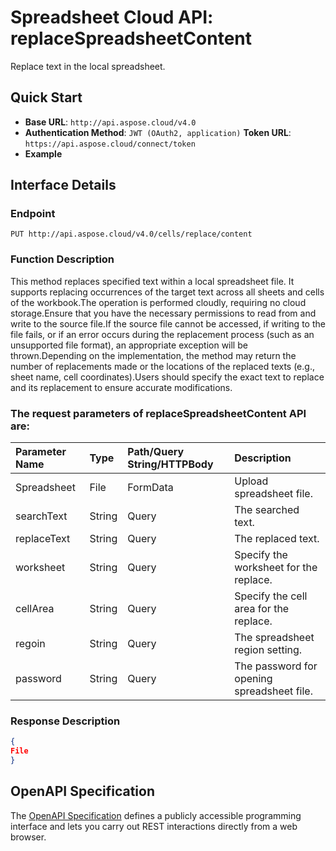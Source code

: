 
# **Spreadsheet Cloud API: replaceSpreadsheetContent**

Replace text in the local spreadsheet. 


## **Quick Start**

- **Base URL**: `http://api.aspose.cloud/v4.0`
- **Authentication Method**: `JWT (OAuth2, application)`  **Token URL**: `https://api.aspose.cloud/connect/token`
- **Example** 

## **Interface Details**

### **Endpoint** 

```
PUT http://api.aspose.cloud/v4.0/cells/replace/content
```
### **Function Description**
This method replaces specified text within a local spreadsheet file. It supports replacing occurrences of the target text across all sheets and cells of the workbook.The operation is performed cloudly, requiring no cloud storage.Ensure that you have the necessary permissions to read from and write to the source file.If the source file cannot be accessed, if writing to the file fails, or if an error occurs during the replacement process (such as an unsupported file format), an appropriate exception will be thrown.Depending on the implementation, the method may return the number of replacements made or the locations of the replaced texts (e.g., sheet name, cell coordinates).Users should specify the exact text to replace and its replacement to ensure accurate modifications.

### The request parameters of **replaceSpreadsheetContent** API are: 

| Parameter Name | Type | Path/Query String/HTTPBody | Description | 
| :- | :- | :- |:- | 
|Spreadsheet|File|FormData|Upload spreadsheet file.|
|searchText|String|Query|The searched text.|
|replaceText|String|Query|The replaced text.|
|worksheet|String|Query|Specify the worksheet for the replace.|
|cellArea|String|Query|Specify the cell area for the replace.|
|regoin|String|Query|The spreadsheet region setting.|
|password|String|Query|The password for opening spreadsheet file.|

### **Response Description**
```json
{
File
}
```


## OpenAPI Specification

The [OpenAPI Specification](https://reference.aspose.cloud/cells/#/SearchControllor/ReplaceSpreadsheetContent) defines a publicly accessible programming interface and lets you carry out REST interactions directly from a web browser.

